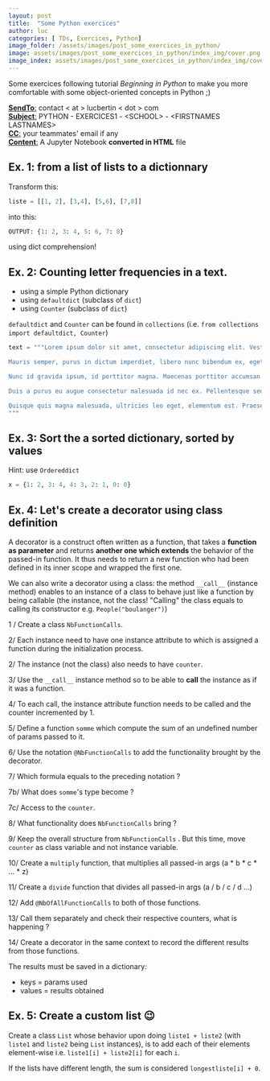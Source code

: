 ```yaml
---
layout: post
title:  "Some Python exercices"
author: luc
categories: [ TDs, Exercices, Python]
image_folder: /assets/images/post_some_exercices_in_python/
image: assets/images/post_some_exercices_in_python/index_img/cover.png
image_index: assets/images/post_some_exercices_in_python/index_img/cover.png
---
```


Some exercices following tutorial *Beginning in Python* to make you more comfortable with some object-oriented concepts in Python ;) 

<u><strong>SendTo</strong>:</u> contact  \< at \>   lucbertin   \< dot \>  com <br>
<u><strong>Subject</strong>:</u> PYTHON - EXERCICES1 - \<SCHOOL\> - \<FIRSTNAMES LASTNAMES\> <br>
<u><strong>CC</strong>:</u> your teammates' email if any<br>
<u><strong>Content</strong>:</u> A Jupyter Notebook <strong>converted in HTML</strong> file <br>

## Ex. 1: from a list of lists to a dictionnary

Transform this:
```python 
liste = [[1, 2], [3,4], [5,6], [7,8]] 
```

into this:

```python 
OUTPUT: {1: 2, 3: 4, 5: 6, 7: 8}
```

using dict comprehension! 


## Ex. 2: Counting letter frequencies in a text.

- using a simple Python dictionary
- using `defaultdict` (subclass of `dict`)
- using `Counter` (subclass of `dict`)

`defaultdict` and `Counter` can be found in `collections` (i.e. `from collections import defaultdict, Counter`)


```python
text = """Lorem ipsum dolor sit amet, consectetur adipiscing elit. Vestibulum sagittis neque turpis, in gravida erat tincidunt a. Maecenas lobortis rutrum arcu, in posuere dolor fermentum sed. Duis imperdiet laoreet nibh, a pretium lectus condimentum eget. Maecenas eu elit vitae nibh euismod lacinia et a tortor. Donec at egestas leo, eget molestie quam. Sed elementum scelerisque sapien, quis suscipit ex malesuada vel. Aenean non mollis erat, in tincidunt massa.

Mauris semper, purus in dictum imperdiet, libero nunc bibendum ex, eget facilisis turpis lorem ac lorem. Sed bibendum scelerisque tortor vel dictum. Aliquam dignissim eget erat non mollis. Maecenas vehicula feugiat tortor, in vulputate ex molestie nec. Ut suscipit iaculis nulla, auctor elementum urna dapibus non. Fusce facilisis mollis tellus sit amet venenatis. Praesent metus enim, tincidunt posuere tellus et, placerat tincidunt justo.

Nunc id gravida ipsum, id porttitor magna. Maecenas porttitor accumsan odio non mattis. Suspendisse ultrices eleifend tristique. Vivamus accumsan libero tortor, eu aliquam sapien iaculis sed. In congue quis mi sed condimentum. Ut est libero, condimentum sit amet sagittis eu, tincidunt sed risus. Suspendisse pharetra molestie rutrum. Cras bibendum, dui ac consectetur eleifend, leo leo laoreet nibh, eget tristique lorem enim a nisi.

Duis a purus eu augue consectetur malesuada id nec ex. Pellentesque sed odio laoreet, imperdiet dui ut, sodales odio. Class aptent taciti sociosqu ad litora torquent per conubia nostra, per inceptos himenaeos. Donec interdum, tortor eu dapibus pharetra, libero nisi faucibus nisl, id malesuada felis diam id urna. Praesent est metus, gravida eu luctus vitae, egestas vel metus. Class aptent taciti sociosqu ad litora torquent per conubia nostra, per inceptos himenaeos. Cras suscipit malesuada dui, vitae faucibus libero mollis a. In posuere blandit augue, sed semper ante imperdiet sed. Cras egestas posuere augue at semper. Praesent fermentum nunc risus, vitae aliquet augue consectetur a. Fusce interdum orci nunc, non posuere ex venenatis id. Nam faucibus fringilla mollis. Nulla ac enim accumsan, accumsan risus sit amet, rutrum tellus. Praesent lacinia augue at pulvinar venenatis. Etiam nunc augue, suscipit a faucibus sed, sodales ut mauris.

Quisque quis magna malesuada, ultricies leo eget, elementum est. Praesent enim purus, pretium a nisl quis, accumsan blandit sapien. Class aptent taciti sociosqu ad litora torquent per conubia nostra, per inceptos himenaeos. Mauris ultricies iaculis nunc, quis fringilla arcu bibendum ac. Integer eu sem eget dui tempor sagittis. Ut sit amet ipsum quis nisi porttitor pulvinar. Etiam suscipit, leo nec fringilla luctus, lacus est egestas augue, eget vestibulum augue diam non eros. Duis posuere ac magna eget ullamcorper.
"""
```

## Ex. 3: Sort the  a sorted dictionary, sorted by values

Hint: use `Ordereddict`

```python
x = {1: 2, 3: 4, 4: 3, 2: 1, 0: 0}
```

## Ex. 4: Let's create a decorator using class definition

A decorator is a construct often written as a function, that takes a **function as parameter** and returns **another one which extends** the behavior of the passed-in function.
It thus needs to return a new function who had been defined in its inner scope and wrapped the first one.

We can also write a decorator using a class: the method  `__call__` (instance method) enables to an instance of a class to behave just like a function by being callable (the instance, not the class! "Calling" the class equals to calling its constructor e.g. `People("boulanger")`)

1 / Create a class `NbFunctionCalls`. 

2/ Each instance need to have one instance attribute to which is assigned a function during the initialization process.

2/ The instance (not the class) also needs to have `counter`.

3/ Use the `__call__` instance method so to be able to **call** the instance as if it was a function.

4/ To each call, the instance attribute function needs to be called and the counter incremented by 1.

5/ Define a function `somme` which compute the sum of an undefined number of params passed to it.

6/ Use the notation `@NbFunctionCalls` to add the functionality brought by the decorator.

7/ Which formula equals to the preceding notation ?

7b/ What does `somme`'s type become ? 

7c/ Access to the `counter`.

8/ What functionality does `NbFunctionCalls` bring ? 

9/ Keep the overall structure from `NbFunctionCalls` . But this time, move `counter` as class variable and not instance variable.

10/ Create a `multiply` function, that multiplies all passed-in args (a * b * c * ... * z)

11/ Create a `divide` function that divides all passed-in args (a / b / c / d ...)

12/ Add `@NbOfAllFunctionCalls` to both of those functions.

13/ Call them separately and check their respective counters, what is happening ?

14/ Create a decorator in the same context to record the different results from those functions.

The results must be saved in a dictionary:
 * keys    = params used
 * values  = results obtained

## Ex. 5: Create a custom list 😉

Create a class `List` whose behavior upon doing `liste1 + liste2`  (with `liste1` and `liste2` being `List` instances), is to add each of their elements element-wise i.e. `liste1[i] + liste2[i]` for each `i`.

If the lists have different length, the sum is considered `longestliste[i] + 0`.
